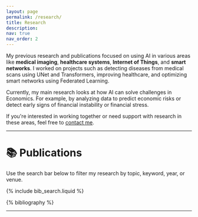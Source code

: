 ```yaml
---
layout: page
permalink: /research/
title: Research
description:
nav: true
nav_order: 2
---
```


My previous research and publications focused on using AI in various areas like **medical imaging**, **healthcare systems**, **Internet of Things**, and **smart networks**. I worked on projects such as detecting diseases from medical scans using UNet and Transformers, improving healthcare, and optimizing smart networks using Federated Learning.

Currently, my main research looks at how AI can solve challenges in Economics. For example, by analyzing data to predict economic risks or detect early signs of financial instability or financial stress.

If you're interested in working together or need support with research in these areas, feel free to [contact me](/contact).

---

# 📚 Publications

Use the search bar below to filter my research by topic, keyword, year, or venue.

<!-- Bibsearch Feature -->

{% include bib_search.liquid %}

<div class="publications">
  {% bibliography %}
</div>

---

